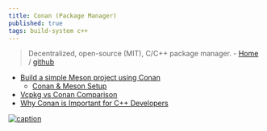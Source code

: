 ```yaml
---
title: Conan (Package Manager)
published: true
tags: build-system c++
---
```

> Decentralized, open-source (MIT), C/C++ package manager. - [Home](https://conan.io/) / [github](https://github.com/conan-io/conan)

- [Build a simple Meson project using Conan](https://docs.conan.io/2/examples/tools/meson/mesontoolchain/build_simple_meson_project.html)
	- [Conan & Meson Setup](https://chatgpt.com/share/67115f6e-d364-800d-b879-d59d57a16cc1)
- [Vcpkg vs Conan Comparison](https://chatgpt.com/share/67116015-ed70-800d-b5cd-5c8ce1bc4b46)
- [Why Conan is Important for C++ Developers](https://www.gyata.ai/c-plus-plus/conan)

[![caption](https://getwallpapers.com/wallpaper/full/a/0/0/973345-download-free-conan-the-barbarian-wallpaper-1920x1080.jpg) ](https://getwallpapers.com/collection/conan-the-barbarian-wallpaper)